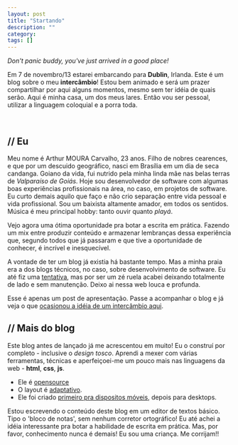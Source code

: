 ```yaml
---
layout: post
title: "Startando"
description: ""
category: 
tags: []
---
```


_Don't panic buddy, you've just arrived in a good place!_ 

Em 7 de novembro/13 estarei embarcando para **Dublin**, Irlanda. Este é um blog sobre o meu **intercâmbio**! Estou bem animado e será um prazer compartilhar por aqui alguns momentos, mesmo sem ter idéia de quais serão. Aqui é minha casa, um dos meus lares. Então vou ser pessoal, utilizar a linguagem coloquial e a porra toda.

<div id="maps-ireland">&nbsp;</div>

## // Eu

Meu nome é Arthur MOURA Carvalho, 23 anos. Filho de nobres cearences, e que por um descuido geográfico, nasci em Brasília em um dia de seca candanga. Goiano da vida, fui nutrido pela minha linda mãe nas belas terras de *Valparaíso de Goiás*. Hoje sou desenvolvedor de software com algumas boas experiências profissionais na área, no caso, em projetos de software. Eu curto demais aquilo que faço e não crio separação entre vida pessoal e vida profissional. Sou um baixista altamente amador, em todos os sentidos. Música é meu principal hobby: tanto ouvir quanto _playá_.

Vejo agora uma ótima oportunidade pra botar a escrita em prática. Fazendo um mix entre produzir conteúdo e armazenar lembranças dessa experiência que, segundo todos que já passaram e que tive a oportunidade de conhecer, é incrível e inesquecível.

A vontade de ter um blog já existia há bastante tempo. Mas a minha praia era a dos blogs técnicos, no caso, sobre desenvolvimento de software. Eu até fiz uma [tentativa](http://armoucar.blogspot.com.br/), mas por ser um zé ruela acabei deixando totalmente de lado e sem manutenção. Deixo ai nessa web louca e profunda.

Esse é apenas um post de apresentação. Passe a acompanhar o blog e já veja o que [ocasionou a idéia de um intercâmbio aqui](../intercambio-pra-irlanda-por-que/#post).


## // Mais do blog

Este blog antes de lançado já me acrescentou em muito! Eu o construí por completo - inclusive o <i>design tosco</i>.
Aprendi a mexer com várias ferramentas, técnicas e aperfeiçoei-me um pouco mais nas linguagens da web - **html**, **css**, **js**.

* Ele é <a href="http://github.com/armoucar/blog" target="_blank">opensource</a>
* O layout é <a id="responsive-url" href="http://armoucar.github.io/responsive-play/?url=http%3A%2F%2Farthurcarvalho.com%2Fdont-panic%2F" target="_blank">adaptativo</a>.
* Ele foi criado <a href="http://www.lukew.com/ff/entry.asp?933" target="_blank">primeiro pra dispositos móveis</a>, depois para desktops.

Estou escrevendo o conteúdo deste blog em um editor de textos básico. Tipo o 'bloco de notas', sem nenhum corretor ortográfico! Eu até achei a idéia interessante pra botar a habilidade de escrita em prática. Mas, por favor, conhecimento nunca é demais! Eu sou uma criança. Me corrijam!!
